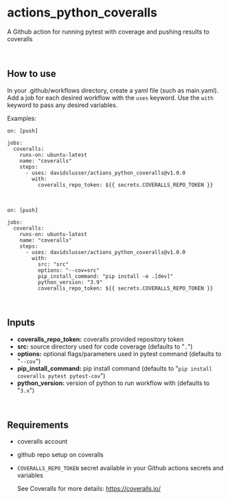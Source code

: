 # actions_python_coveralls
A Github action for running pytest with coverage and pushing results to coveralls


<br/>

## How to use
In your .github/workflows directory, create a yaml file (such as main.yaml). Add a job for each desired workflow with the `uses` keyword. Use the `with` keyword to pass any desired variables.

Examples:

```
on: [push]

jobs:
  coveralls:
    runs-on: ubuntu-latest
    name: "coveralls"
    steps:
      - uses: davidslusser/actions_python_coveralls@v1.0.0
        with:
          coveralls_repo_token: ${{ secrets.COVERALLS_REPO_TOKEN }}
```
<br/>

```
on: [push]

jobs:
  coveralls:
    runs-on: ubuntu-latest
    name: "coveralls"
    steps:
      - uses: davidslusser/actions_python_coveralls@v1.0.0
        with:
          src: "src"
          options: "--cov=src"
          pip_install_command: "pip install -e .[dev]"
          python_version: "3.9"
          coveralls_repo_token: ${{ secrets.COVERALLS_REPO_TOKEN }}
```

<br/>

## Inputs
  - **coveralls_repo_token:** coveralls provided repository token
  - **src:** source directory used for code coverage (defaults to "`.`")
  - **options:** optional flags/parameters used in pytest command (defaults to "`--cov`")
  - **pip_install_command:** pip install command (defaults to "`pip install coveralls pytest pytest-cov`")
   - **python_version:** version of python to run workflow with (defaults to "`3.x`")

<br/>

## Requirements
 - coveralls account
 - github repo setup on coveralls
 - `COVERALLS_REPO_TOKEN` secret available in your Github actions secrets and variables

    See Coveralls for more details: https://coveralls.io/

